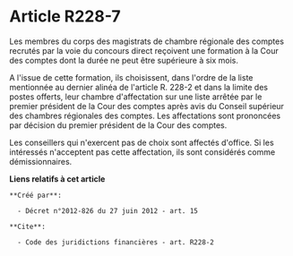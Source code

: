 # Article R228-7

Les membres du corps des magistrats de chambre régionale des comptes recrutés par la voie du concours direct reçoivent une
formation à la Cour des comptes dont la durée ne peut être supérieure à six mois. 

A l'issue de cette formation, ils choisissent, dans l'ordre de la liste mentionnée au dernier alinéa de l'article R. 228-2 et
dans la limite des postes offerts, leur chambre d'affectation sur une liste arrêtée par le premier président de la Cour des
comptes après avis du Conseil supérieur des chambres régionales des comptes. Les affectations sont prononcées par décision du
premier président de la Cour des comptes. 

Les conseillers qui n'exercent pas de choix sont affectés d'office. Si les intéressés n'acceptent pas cette affectation, ils
sont considérés comme démissionnaires.

**Liens relatifs à cet article**

	**Créé par**:

	  - Décret n°2012-826 du 27 juin 2012 - art. 15

	**Cite**:

	  - Code des juridictions financières - art. R228-2
